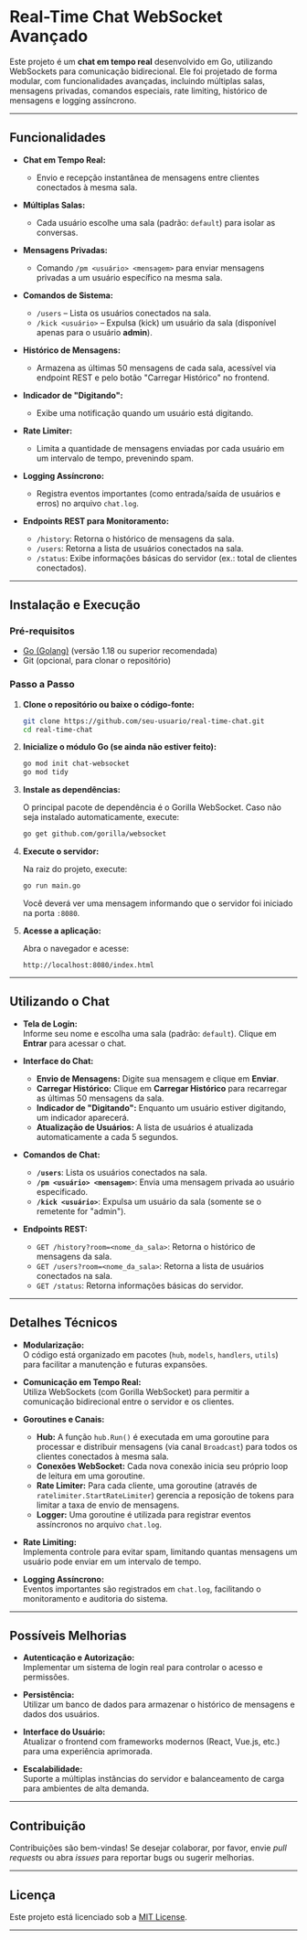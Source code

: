 # Real-Time Chat WebSocket Avançado

Este projeto é um **chat em tempo real** desenvolvido em Go, utilizando WebSockets para comunicação bidirecional. Ele foi projetado de forma modular, com funcionalidades avançadas, incluindo múltiplas salas, mensagens privadas, comandos especiais, rate limiting, histórico de mensagens e logging assíncrono.

---

## Funcionalidades

- **Chat em Tempo Real:**  
  - Envio e recepção instantânea de mensagens entre clientes conectados à mesma sala.

- **Múltiplas Salas:**  
  - Cada usuário escolhe uma sala (padrão: `default`) para isolar as conversas.

- **Mensagens Privadas:**  
  - Comando `/pm <usuário> <mensagem>` para enviar mensagens privadas a um usuário específico na mesma sala.

- **Comandos de Sistema:**  
  - `/users` – Lista os usuários conectados na sala.  
  - `/kick <usuário>` – Expulsa (kick) um usuário da sala (disponível apenas para o usuário **admin**).

- **Histórico de Mensagens:**  
  - Armazena as últimas 50 mensagens de cada sala, acessível via endpoint REST e pelo botão "Carregar Histórico" no frontend.

- **Indicador de "Digitando":**  
  - Exibe uma notificação quando um usuário está digitando.

- **Rate Limiter:**  
  - Limita a quantidade de mensagens enviadas por cada usuário em um intervalo de tempo, prevenindo spam.

- **Logging Assíncrono:**  
  - Registra eventos importantes (como entrada/saída de usuários e erros) no arquivo `chat.log`.

- **Endpoints REST para Monitoramento:**  
  - `/history`: Retorna o histórico de mensagens da sala.  
  - `/users`: Retorna a lista de usuários conectados na sala.  
  - `/status`: Exibe informações básicas do servidor (ex.: total de clientes conectados).

---

## Instalação e Execução

### Pré-requisitos

- [Go (Golang)](https://golang.org/dl/) (versão 1.18 ou superior recomendada)
- Git (opcional, para clonar o repositório)

### Passo a Passo

1. **Clone o repositório ou baixe o código-fonte:**

   ```bash
   git clone https://github.com/seu-usuario/real-time-chat.git
   cd real-time-chat
   ```

2. **Inicialize o módulo Go (se ainda não estiver feito):**

   ```bash
   go mod init chat-websocket
   go mod tidy
   ```

3. **Instale as dependências:**

   O principal pacote de dependência é o Gorilla WebSocket. Caso não seja instalado automaticamente, execute:

   ```bash
   go get github.com/gorilla/websocket
   ```

4. **Execute o servidor:**

   Na raiz do projeto, execute:

   ```bash
   go run main.go
   ```

   Você deverá ver uma mensagem informando que o servidor foi iniciado na porta `:8080`.

5. **Acesse a aplicação:**

   Abra o navegador e acesse:

   ```
   http://localhost:8080/index.html
   ```

---

## Utilizando o Chat

- **Tela de Login:**  
  Informe seu nome e escolha uma sala (padrão: `default`). Clique em **Entrar** para acessar o chat.

- **Interface do Chat:**  
  - **Envio de Mensagens:** Digite sua mensagem e clique em **Enviar**.
  - **Carregar Histórico:** Clique em **Carregar Histórico** para recarregar as últimas 50 mensagens da sala.
  - **Indicador de "Digitando":** Enquanto um usuário estiver digitando, um indicador aparecerá.
  - **Atualização de Usuários:** A lista de usuários é atualizada automaticamente a cada 5 segundos.

- **Comandos de Chat:**  
  - **`/users`**: Lista os usuários conectados na sala.  
  - **`/pm <usuário> <mensagem>`**: Envia uma mensagem privada ao usuário especificado.  
  - **`/kick <usuário>`**: Expulsa um usuário da sala (somente se o remetente for "admin").

- **Endpoints REST:**  
  - `GET /history?room=<nome_da_sala>`: Retorna o histórico de mensagens da sala.  
  - `GET /users?room=<nome_da_sala>`: Retorna a lista de usuários conectados na sala.  
  - `GET /status`: Retorna informações básicas do servidor.

---

## Detalhes Técnicos

- **Modularização:**  
  O código está organizado em pacotes (`hub`, `models`, `handlers`, `utils`) para facilitar a manutenção e futuras expansões.

- **Comunicação em Tempo Real:**  
  Utiliza WebSockets (com Gorilla WebSocket) para permitir a comunicação bidirecional entre o servidor e os clientes.

- **Goroutines e Canais:**  
  - **Hub:** A função `hub.Run()` é executada em uma goroutine para processar e distribuir mensagens (via canal `Broadcast`) para todos os clientes conectados à mesma sala.
  - **Conexões WebSocket:** Cada nova conexão inicia seu próprio loop de leitura em uma goroutine.
  - **Rate Limiter:** Para cada cliente, uma goroutine (através de `ratelimiter.StartRateLimiter`) gerencia a reposição de tokens para limitar a taxa de envio de mensagens.
  - **Logger:** Uma goroutine é utilizada para registrar eventos assíncronos no arquivo `chat.log`.

- **Rate Limiting:**  
  Implementa controle para evitar spam, limitando quantas mensagens um usuário pode enviar em um intervalo de tempo.

- **Logging Assíncrono:**  
  Eventos importantes são registrados em `chat.log`, facilitando o monitoramento e auditoria do sistema.

---

## Possíveis Melhorias

- **Autenticação e Autorização:**  
  Implementar um sistema de login real para controlar o acesso e permissões.

- **Persistência:**  
  Utilizar um banco de dados para armazenar o histórico de mensagens e dados dos usuários.

- **Interface do Usuário:**  
  Atualizar o frontend com frameworks modernos (React, Vue.js, etc.) para uma experiência aprimorada.

- **Escalabilidade:**  
  Suporte a múltiplas instâncias do servidor e balanceamento de carga para ambientes de alta demanda.

---

## Contribuição

Contribuições são bem-vindas! Se desejar colaborar, por favor, envie _pull requests_ ou abra _issues_ para reportar bugs ou sugerir melhorias.

---

## Licença

Este projeto está licenciado sob a [MIT License](LICENSE).

---
